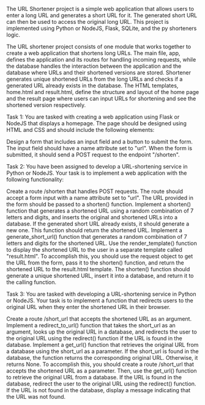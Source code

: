 The URL Shortener project is a simple web application that allows users to enter a long URL and generates a short URL for it. The generated short URL can then be used to access the original long URL. This project is implemented using Python or NodeJS, Flask, SQLite, and the py shorteners logic.

The URL shortener project consists of one module that works together to create a web application that shortens long URLs. The main file, app, defines the application and its routes for handling incoming requests, while the database handles the interaction between the application and the database where URLs and their shortened versions are stored. Shortener generates unique shortened URLs from the long URLs and checks if a generated URL already exists in the database. The HTML templates, home.html and result.html, define the structure and layout of the home page and the result page where users can input URLs for shortening and see the shortened version respectively.

Task 1:
You are tasked with creating a web application using Flask or NodeJS that displays a homepage. The page should be designed using HTML and CSS and should include the following elements:

Design a form that includes an input field and a button to submit the form.
The input field should have a name attribute set to "url". 
When the form is submitted, it should send a POST request to the endpoint "/shorten".

Task 2:
You have been assigned to develop a URL-shortening service in Python or NodeJS. Your task is to implement a web application with the following functionality:

Create a route /shorten that handles POST requests. The route should accept a form input with a name attribute set to "url". The URL provided in the form should be passed to a shorten() function.
Implement a shorten() function that generates a shortened URL using a random combination of 7 letters and digits, and inserts the original and shortened URLs into a database. If the generated short URL already exists, it should generate a new one. This function should return the shortened URL.
Implement a generate_short_url() function that generates a random combination of 7 letters and digits for the shortened URL.
Use the render_template() function to display the shortened URL to the user in a separate template called "result.html".
To accomplish this, you should use the request object to get the URL from the form, pass it to the shorten() function, and return the shortened URL to the result.html template. The shorten() function should generate a unique shortened URL, insert it into a database, and return it to the calling function.

Task 3:
You are tasked with developing a URL-shortening service in Python or NodeJS. Your task is to implement a function that redirects users to the original URL when they enter the shortened URL in their browser.

Create a route /short_url that accepts the shortened URL as an argument.
Implement a redirect_to_url() function that takes the short_url as an argument, looks up the original URL in a database, and redirects the user to the original URL using the redirect() function if the URL is found in the database.
Implement a get_url() function that retrieves the original URL from a database using the short_url as a parameter. If the short_url is found in the database, the function returns the corresponding original URL. Otherwise, it returns None.
To accomplish this, you should create a route /short_url that accepts the shortened URL as a parameter. Then, use the get_url() function to retrieve the original URL from a database. If the URL is found in the database, redirect the user to the original URL using the redirect() function. If the URL is not found in the database, display a message indicating that the URL was not found.